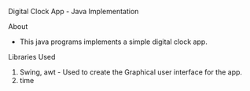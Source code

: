 Digital Clock App - Java Implementation


About

- This java programs implements a simple digital clock app.

Libraries Used

1. Swing, awt - Used to create the Graphical user interface for the app.
2. time 

